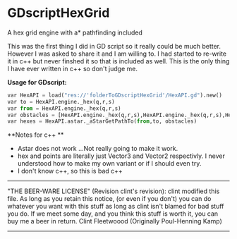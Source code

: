 # GDscriptHexGrid
A hex grid engine with a* pathfinding included

This was the first thing I did in GD script so it really could be much better. However I was asked to share it and I am willing to.
I had started to re-write it in c++ but never finshed it so that is included as well. This is the only thing I have ever written in c++ so don't judge me.


**Usage for GDscript:**
```python
var HexAPI = load("res://'folderToGDscriptHexGrid'/HexAPI.gd").new()
var to = HexAPI.engine._hex(q,r,s)
var from = HexAPI.engine._hex(q,r,s)
var obstacles = [HexAPI.engine._hex(q,r,s),HexAPI.engine._hex(q,r,s),HexAPI.engine._hex(q,r,s)]
var hexes = HexAPI.astar._aStarGetPathTo(from,to, obstacles)
```

**Notes for c++ **
- Astar does not work ...Not really going to make it work.
- hex and points are literally just Vector3 and Vector2 respectivly. I never understood how to make my own variant or if I should even try.
- I don't know c++, so this is bad c++



----------------------------------------------------------------------------
"THE BEER-WARE LICENSE" (Revision clint's revision):
clint modified this file. As long as you retain this notice,
(or even if you don't) you can do whatever you want with this stuff as long
as clint isn't blamed for bad stuff you do. If we meet some day, and you think
this stuff is worth it, you can buy me a beer in return.
Clint Fleetwoood (Originally Poul-Henning Kamp)

---------------------------------------------------------------------------- 

